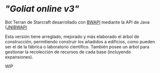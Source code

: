# _"Goliat online v3"_

Bot Terran de Starcraft desarrollado con [BWAPI](https://github.com/bwapi/bwapi) mediante la API de Java ([JNIBWAPI](https://github.com/JNIBWAPI/JNIBWAPI)

Esta versión tiene arreglado, mejorado y más elaborado el árbol de construcción, permitiendo construir los añadidos a edificios, como pueden ser el de la fábrica o laboratorio científico.
También posee un árbol para gestionar la recolección de recursos de cada base (incluyendo expansiones).

WIP
